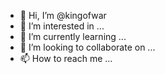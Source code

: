 - 👋 Hi, I’m @kingofwar
- 👀 I’m interested in ...
- 🌱 I’m currently learning ...
- 💞️ I’m looking to collaborate on ...
- 📫 How to reach me ...

<!---
kingofwa/kingofwa is a ✨ special ✨ repository because its `README.md` (this file) appears on your GitHub profile.
You can click the Preview link to take a look at your changes.
--->
